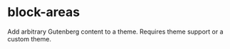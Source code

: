 # block-areas
Add arbitrary Gutenberg content to a theme. Requires theme support or a custom theme.
